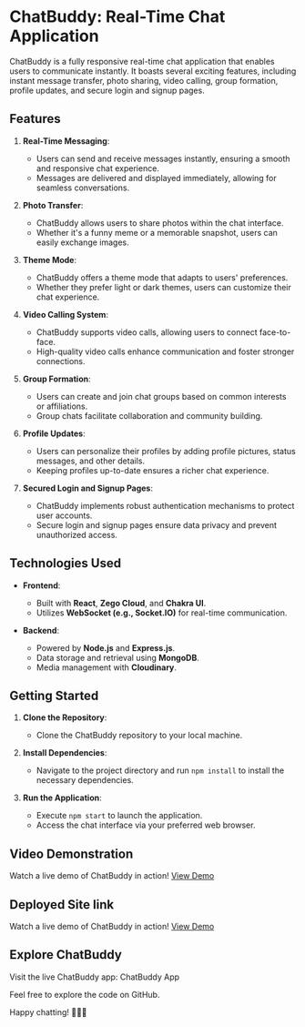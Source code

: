 # ChatBuddy: Real-Time Chat Application

ChatBuddy is a fully responsive real-time chat application that enables users to communicate instantly. It boasts several exciting features, including instant message transfer, photo sharing, video calling, group formation, profile updates, and secure login and signup pages.

## Features

1. **Real-Time Messaging**:

   - Users can send and receive messages instantly, ensuring a smooth and responsive chat experience.
   - Messages are delivered and displayed immediately, allowing for seamless conversations.

2. **Photo Transfer**:

   - ChatBuddy allows users to share photos within the chat interface.
   - Whether it's a funny meme or a memorable snapshot, users can easily exchange images.

3. **Theme Mode**:

   - ChatBuddy offers a theme mode that adapts to users' preferences.
   - Whether they prefer light or dark themes, users can customize their chat experience.

4. **Video Calling System**:

   - ChatBuddy supports video calls, allowing users to connect face-to-face.
   - High-quality video calls enhance communication and foster stronger connections.

5. **Group Formation**:

   - Users can create and join chat groups based on common interests or affiliations.
   - Group chats facilitate collaboration and community building.

6. **Profile Updates**:

   - Users can personalize their profiles by adding profile pictures, status messages, and other details.
   - Keeping profiles up-to-date ensures a richer chat experience.

7. **Secured Login and Signup Pages**:
   - ChatBuddy implements robust authentication mechanisms to protect user accounts.
   - Secure login and signup pages ensure data privacy and prevent unauthorized access.

## Technologies Used

- **Frontend**:

  - Built with **React**, **Zego Cloud**, and **Chakra UI**.
  - Utilizes **WebSocket (e.g., Socket.IO)** for real-time communication.

- **Backend**:
  - Powered by **Node.js** and **Express.js**.
  - Data storage and retrieval using **MongoDB**.
  - Media management with **Cloudinary**.

## Getting Started

1. **Clone the Repository**:

   - Clone the ChatBuddy repository to your local machine.

2. **Install Dependencies**:

   - Navigate to the project directory and run `npm install` to install the necessary dependencies.

3. **Run the Application**:
   - Execute `npm start` to launch the application.
   - Access the chat interface via your preferred web browser.

## Video Demonstration

Watch a live demo of ChatBuddy in action! [View Demo](https://drive.google.com/file/d/1VBRwLqd9KKx8-Yd6i1O-ipQK96qgkn2R/view?usp=sharing)

## Deployed Site link

Watch a live demo of ChatBuddy in action! [View Demo](https://chat-buddy-01.vercel.app/)

## Explore ChatBuddy

Visit the live ChatBuddy app: ChatBuddy App

Feel free to explore the code on GitHub.

Happy chatting! 🎉📱💬
